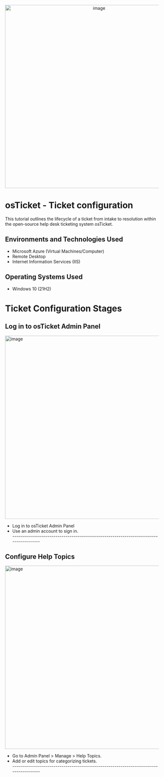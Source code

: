 <p align="center">
<img width="600" alt="image" src="https://github.com/user-attachments/assets/970b94af-bd29-4f9a-bc39-77e66b8c6242" />

</p>

<h1>osTicket - Ticket configuration</h1>
This tutorial outlines the lifecycle of a ticket from intake to resolution within the open-source help desk ticketing system osTicket.

<h2>Environments and Technologies Used</h2>

- Microsoft Azure (Virtual Machines/Computer)
- Remote Desktop
- Internet Information Services (IIS)

<h2>Operating Systems Used </h2>

- Windows 10</b> (21H2)

<h1>Ticket Configuration Stages</h1>

<h2>Log in to osTicket Admin Panel</h2>
<img width="600" alt="image" src="" />
<ul>
  <li>Log in to osTicket Admin Panel</li>
  <li>Use an admin account to sign in.</li>
   ----------------------------------------------------------------------------------------
  </ul>

<h2> Configure Help Topics</h2>
<img width="600" alt="image" src="" />
<ul>
  <li>Go to Admin Panel > Manage > Help Topics.</li>
  <li>Add or edit topics for categorizing tickets.</li>
   ----------------------------------------------------------------------------------------
  </ul>







